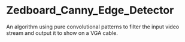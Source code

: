 # Zedboard_Canny_Edge_Detector
An algorithm using pure convolutional patterns to filter the input video stream and output it to show on a VGA cable.
